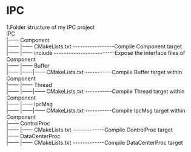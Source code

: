 # IPC

1.Folder structure of my IPC project                                                                                         
IPC                                                                                                                          
|—— Component                                                                                                                 
|—— |—— CMakeLists.txt -----------------Compile Component target                                                             
|—— |—— include -------------------------Expose the interface files of Component                                             
|—— |—— Buffer                                                                                                               
|—— |——|—— CMakeLists.txt -----------Compile Buffer target within Component                                             
|—— |—— Thread                                                                                                               
|—— |——|—— CMakeLists.txt -----------Compile Thread target within Component                                             
|—— |—— IpcMsg                                                                                                               
|—— |——|—— CMakeLists.txt -----------Compile IpcMsg target within Component                                                 
|—— ControlProc                                                                                                              
|—— |—— CMakeLists.txt -------------Compile ControlProc target                                                             
|—— DataCenterProc                                                                                                           
|—— |—— CMakeLists.txt -------------Compile DataCenterProc target                                                          
             
